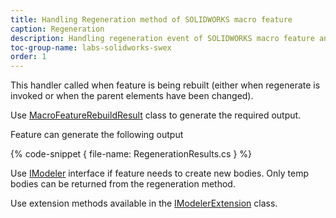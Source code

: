 ```yaml
---
title: Handling Regeneration method of SOLIDWORKS macro feature
caption: Regeneration
description: Handling regeneration event of SOLIDWORKS macro feature and returning bodies or errors to drive the behavior using SwEx.MacroFeature framework
toc-group-name: labs-solidworks-swex
order: 1
---
```

This handler called when feature is being rebuilt (either when regenerate is invoked or when the parent elements have been changed).

Use [MacroFeatureRebuildResult](https://docs.codestack.net/swex/macro-feature/html/T_CodeStack_SwEx_MacroFeature_Base_MacroFeatureRebuildResult.htm) class to generate the required output.

Feature can generate the following output

{% code-snippet { file-name: RegenerationResults.cs } %}

Use [IModeler](http://help.solidworks.com/2017/english/api/sldworksapi/solidworks.interop.sldworks~solidworks.interop.sldworks.imodeler.html) interface if feature needs to create new bodies. Only temp bodies can be returned from the regeneration method.

Use extension methods available in the [IModelerExtension](https://docs.codestack.net/swex/macro-feature/html/T_SolidWorks_Interop_sldworks_ModelerEx.htm) class.